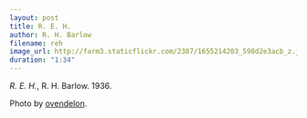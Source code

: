 ```yaml
---
layout: post
title: R. E. H.
author: R. H. Barlow
filename: reh
image_url: http://farm3.staticflickr.com/2387/1655214203_598d2e3acb_z.jpg?zz=1
duration: "1:34"
---
```


_R. E. H._,  R. H. Barlow.  1936.

Photo by [ovendelon](http://www.flickr.com/photos/ovendelon/1655214203/).
